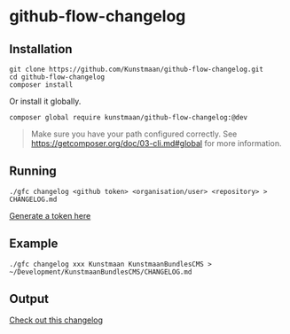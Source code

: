 # github-flow-changelog

## Installation

```
git clone https://github.com/Kunstmaan/github-flow-changelog.git
cd github-flow-changelog
composer install
```

Or install it globally.

```
composer global require kunstmaan/github-flow-changelog:@dev
```

 > Make sure you have your path configured correctly.
 > See https://getcomposer.org/doc/03-cli.md#global for more information.

## Running

```
./gfc changelog <github token> <organisation/user> <repository> > CHANGELOG.md
```

[Generate a token here](https://github.com/settings/applications)

## Example

```
./gfc changelog xxx Kunstmaan KunstmaanBundlesCMS > ~/Development/KunstmaanBundlesCMS/CHANGELOG.md
```

## Output

[Check out this changelog](https://github.com/Kunstmaan/KunstmaanBundlesCMS/blob/master/CHANGELOG.md)
